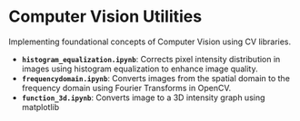 # Computer Vision Utilities

Implementing foundational concepts of Computer Vision using CV libraries.

- **`histogram_equalization.ipynb`**: Corrects pixel intensity distribution in images using histogram equalization to enhance image quality.  
- **`frequencydomain.ipynb`**: Converts images from the spatial domain to the frequency domain using Fourier Transforms in OpenCV.
- **`function_3d.ipynb`**: Converts image to a 3D intensity graph using matplotlib
